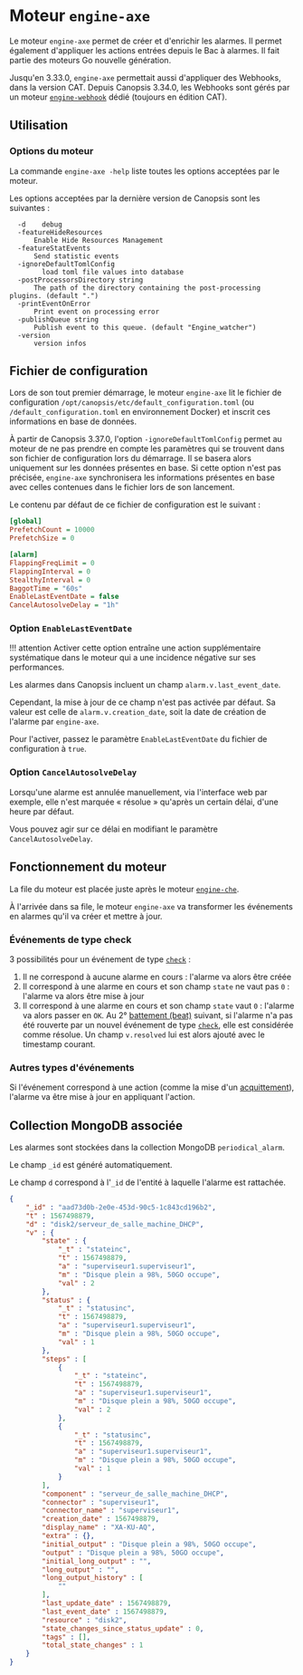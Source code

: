 # Moteur `engine-axe`

Le moteur `engine-axe` permet de créer et d'enrichir les alarmes. Il permet également d'appliquer les actions entrées depuis le Bac à alarmes. Il fait partie des moteurs Go nouvelle génération.

Jusqu'en 3.33.0, `engine-axe` permettait aussi d'appliquer des Webhooks, dans la version CAT. Depuis Canopsis 3.34.0, les Webhooks sont gérés par un moteur [`engine-webhook`](moteur-webhook.md) dédié (toujours en édition CAT).

## Utilisation

### Options du moteur

La commande `engine-axe -help` liste toutes les options acceptées par le moteur.

Les options acceptées par la dernière version de Canopsis sont les suivantes :

```
  -d	debug
  -featureHideResources
      Enable Hide Resources Management
  -featureStatEvents
      Send statistic events
  -ignoreDefaultTomlConfig
    	load toml file values into database
  -postProcessorsDirectory string
      The path of the directory containing the post-processing plugins. (default ".")
  -printEventOnError
      Print event on processing error
  -publishQueue string
      Publish event to this queue. (default "Engine_watcher")
  -version
      version infos
```

## Fichier de configuration

Lors de son tout premier démarrage, le moteur `engine-axe` lit le fichier de configuration `/opt/canopsis/etc/default_configuration.toml` (ou `/default_configuration.toml` en environnement Docker) et inscrit ces informations en base de données.

À partir de Canopsis 3.37.0, l'option `-ignoreDefaultTomlConfig` permet au moteur de ne pas prendre en compte les paramètres qui se trouvent dans son fichier de configuration lors du démarrage. Il se basera alors uniquement sur les données présentes en base. Si cette option n'est pas précisée, `engine-axe` synchronisera les informations présentes en base avec celles contenues dans le fichier lors de son lancement.

Le contenu par défaut de ce fichier de configuration est le suivant :

```ini
[global]
PrefetchCount = 10000
PrefetchSize = 0

[alarm]
FlappingFreqLimit = 0
FlappingInterval = 0
StealthyInterval = 0
BaggotTime = "60s"
EnableLastEventDate = false
CancelAutosolveDelay = "1h"
```

### Option `EnableLastEventDate`

!!! attention
    Activer cette option entraîne une action supplémentaire systématique dans le moteur qui a une incidence négative sur ses performances.

Les alarmes dans Canopsis incluent un champ `alarm.v.last_event_date`.

Cependant, la mise à jour de ce champ n'est pas activée par défaut. Sa valeur est celle de `alarm.v.creation_date`, soit la date de création de l'alarme par `engine-axe`.

Pour l'activer, passez le paramètre `EnableLastEventDate` du fichier de configuration à `true`.

### Option `CancelAutosolveDelay`

Lorsqu'une alarme est annulée manuellement, via l'interface web par exemple, elle n'est marquée « résolue » qu'après un certain délai, d'une heure par défaut.  

Vous pouvez agir sur ce délai en modifiant le paramètre `CancelAutosolveDelay`.

## Fonctionnement du moteur

La file du moteur est placée juste après le moteur [`engine-che`](moteur-che.md).

À l'arrivée dans sa file, le moteur `engine-axe` va transformer les événements en alarmes qu'il va créer et mettre à jour.

### Événements de type check

3 possibilités pour un événement de type [`check`](../../guide-developpement/struct-event.md#event-check-structure) :

1. Il ne correspond à aucune alarme en cours : l'alarme va alors être créée
2. Il correspond à une alarme en cours et son champ `state` ne vaut pas `0` : l'alarme va alors être mise à jour
3. Il correspond à une alarme en cours et son champ `state` vaut `0` : l'alarme va alors passer en `OK`. Au 2° [battement (beat)](../../guide-utilisation/vocabulaire/index.md#battement) suivant, si l'alarme n'a pas été rouverte par un nouvel événement de type [`check`](../../guide-developpement/struct-event.md#event-check-structure), elle est considérée comme résolue. Un champ `v.resolved` lui est alors ajouté avec le timestamp courant.

### Autres types d'événements

Si l'événement correspond à une action (comme la mise d'un [acquittement](../../guide-developpement/struct-event.md#event-acknowledgment-structure)), l'alarme va être mise à jour en appliquant l'action.

## Collection MongoDB associée

Les alarmes sont stockées dans la collection MongoDB `periodical_alarm`.

Le champ `_id` est généré automatiquement.

Le champ `d` correspond à l'`_id` de l'entité à laquelle l'alarme est rattachée.

```json
{
    "_id" : "aad73d0b-2e0e-453d-90c5-1c843cd196b2",
    "t" : 1567498879,
    "d" : "disk2/serveur_de_salle_machine_DHCP",
    "v" : {
        "state" : {
            "_t" : "stateinc",
            "t" : 1567498879,
            "a" : "superviseur1.superviseur1",
            "m" : "Disque plein a 98%, 50GO occupe",
            "val" : 2
        },
        "status" : {
            "_t" : "statusinc",
            "t" : 1567498879,
            "a" : "superviseur1.superviseur1",
            "m" : "Disque plein a 98%, 50GO occupe",
            "val" : 1
        },
        "steps" : [
            {
                "_t" : "stateinc",
                "t" : 1567498879,
                "a" : "superviseur1.superviseur1",
                "m" : "Disque plein a 98%, 50GO occupe",
                "val" : 2
            },
            {
                "_t" : "statusinc",
                "t" : 1567498879,
                "a" : "superviseur1.superviseur1",
                "m" : "Disque plein a 98%, 50GO occupe",
                "val" : 1
            }
        ],
        "component" : "serveur_de_salle_machine_DHCP",
        "connector" : "superviseur1",
        "connector_name" : "superviseur1",
        "creation_date" : 1567498879,
        "display_name" : "XA-KU-AQ",
        "extra" : {},
        "initial_output" : "Disque plein a 98%, 50GO occupe",
        "output" : "Disque plein a 98%, 50GO occupe",
        "initial_long_output" : "",
        "long_output" : "",
        "long_output_history" : [
            ""
        ],
        "last_update_date" : 1567498879,
        "last_event_date" : 1567498879,
        "resource" : "disk2",
        "state_changes_since_status_update" : 0,
        "tags" : [],
        "total_state_changes" : 1
    }
}
```
